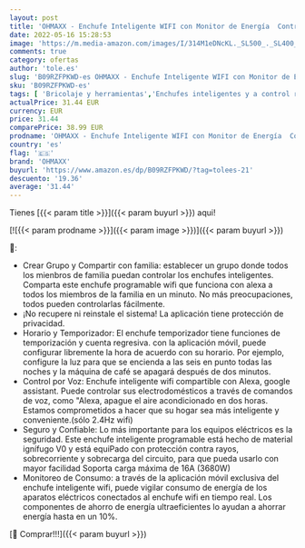 ```yaml
---
layout: post
title: 'OHMAXX - Enchufe Inteligente WIFI con Monitor de Energía  Control Remoto por APP y Voz  Enchufe Alexa Programable con Temporizador  Compatible con Alexa y Google Home  4 Packs'
date: 2022-05-16 15:28:53
image: 'https://m.media-amazon.com/images/I/314M1eDNcKL._SL500_._SL400_.jpg'
comments: true
category: ofertas
author: 'tole.es'
slug: 'B09RZFPKWD-es OHMAXX - Enchufe Inteligente WIFI con Monitor de Energía...'
sku: 'B09RZFPKWD-es'
tags: [ 'Bricolaje y herramientas','Enchufes inteligentes y a control remoto','Enchufes y accesorios','Instalación eléctrica','alexa','enchufe','google','home','inteligente','ohmaxx','🇪🇸', ]
actualPrice: 31.44 EUR
currency: EUR
price: 31.44
comparePrice: 38.99 EUR
prodname: 'OHMAXX - Enchufe Inteligente WIFI con Monitor de Energía  Control Remoto por APP y Voz  Enchufe Alexa Programable con Temporizador  Compatible con Alexa y Google Home  4 Packs'
country: 'es'
flag: '🇪🇸'
brand: 'OHMAXX'
buyurl: 'https://www.amazon.es/dp/B09RZFPKWD/?tag=tolees-21'
descuento: '19.36'
average: '31.44'
---
```


Tienes [{{< param title >}}]({{< param buyurl >}}) aqui!

[![{{< param prodname >}}]({{< param image >}})]({{< param buyurl >}})

🔎:

- Crear Grupo y Compartir con familia: establecer un grupo donde todos los mienbros de familia puedan controlar los enchufes inteligentes. Comparta este enchufe programable wifi que funciona con alexa a todos los miembros de la familia en un minuto. No más preocupaciones, todos pueden controlarlas fácilmente.
- ¡No recupere ni reinstale el sistema! La aplicación tiene protección de privacidad.
- Horario y Temporizador: El enchufe temporizador tiene funciones de temporización y cuenta regresiva. con la aplicación móvil, puede configurar libremente la hora de acuerdo con su horario. Por ejemplo, configure la luz para que se encienda a las seis en punto todas las noches y la máquina de café se apagará después de dos minutos.
- Control por Voz: Enchufe inteligente wifi compartible con Alexa, google assistant. Puede controlar sus electrodomésticos a través de comandos de voz, como "Alexa, apague el aire acondicionado en dos horas. Estamos comprometidos a hacer que su hogar sea más inteligente y conveniente.(sólo 2.4Hz wifi)
- Seguro y Confiable: Lo más importante para los equipos eléctricos es la seguridad. Este enchufe inteligente programable está hecho de material ignífugo V0 y está equiPado con protección contra rayos, sobrecorriente y sobrecarga del circuito, para que pueda usarlo con mayor facilidad Soporta carga máxima de 16A (3680W)
- Monitoreo de Consumo: a través de la aplicación móvil exclusiva del enchufe inteligente wifi, puede vigilar consumo de energía de los aparatos eléctricos conectados al enchufe wifi en tiempo real. Los componentes de ahorro de energía ultraeficientes lo ayudan a ahorrar energía hasta en un 10%.

[🛒 Comprar!!!]({{< param buyurl >}})
